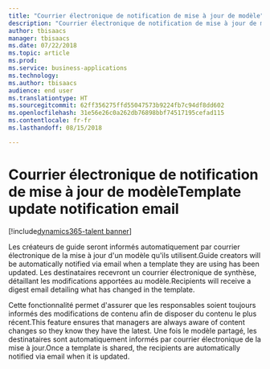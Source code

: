 ```yaml
---
title: "Courrier électronique de notification de mise à jour de modèle"
description: "Courrier électronique de notification de mise à jour de modèle"
author: tbisaacs
manager: tbisaacs
ms.date: 07/22/2018
ms.topic: article
ms.prod: 
ms.service: business-applications
ms.technology: 
ms.author: tbisaacs
audience: end user
ms.translationtype: HT
ms.sourcegitcommit: 62ff356275ffd55047573b9224fb7c94df8dd602
ms.openlocfilehash: 31e56e26c0a262db76898bbf74517195cefad115
ms.contentlocale: fr-fr
ms.lasthandoff: 08/15/2018

---
```

#  <a name="template-update-notification-email"></a><span data-ttu-id="efcfb-103">Courrier électronique de notification de mise à jour de modèle</span><span class="sxs-lookup"><span data-stu-id="efcfb-103">Template update notification email</span></span>

[!include[dynamics365-talent banner](../../includes/dynamics365-talent.md)]





<span data-ttu-id="efcfb-104">Les créateurs de guide seront informés automatiquement par courrier électronique de la mise à jour d'un modèle qu'ils utilisent.</span><span class="sxs-lookup"><span data-stu-id="efcfb-104">Guide creators will be automatically notified via email when a template they are using has been updated.</span></span> <span data-ttu-id="efcfb-105">Les destinataires recevront un courrier électronique de synthèse, détaillant les modifications apportées au modèle.</span><span class="sxs-lookup"><span data-stu-id="efcfb-105">Recipients will receive a digest email detailing what has changed in the template.</span></span> 

<span data-ttu-id="efcfb-106">Cette fonctionnalité permet d'assurer que les responsables soient toujours informés des modifications de contenu afin de disposer du contenu le plus récent.</span><span class="sxs-lookup"><span data-stu-id="efcfb-106">This feature ensures that managers are always aware of content changes so they know they have the latest.</span></span> <span data-ttu-id="efcfb-107">Une fois le modèle partagé, les destinataires sont automatiquement informés par courrier électronique de la mise à jour.</span><span class="sxs-lookup"><span data-stu-id="efcfb-107">Once a template is shared, the recipients are automatically notified via email when it is updated.</span></span>

<!--
# Who uses this feature  
Managers
# License required
Talent license 
# Development status
In development
# Target timeframe
* Public Preview: June
* GA: July
-->

